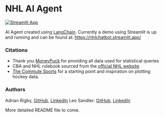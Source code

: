 # NHL AI Agent
[![Streamlit App](https://static.streamlit.io/badges/streamlit_badge_black_red.svg)](https://nhlchatbot.streamlit.app/)

AI Agent created using [LangChain](https://www.langchain.com). 
Currently a demo using Streamlit is up and running and can be found at: https://nhlchatbot.streamlit.app/

### Citations
- Thank you [MoneyPuck](https://moneypuck.com) for providing all data used for statistical queries
- CBA and NHL rulebook sourced from the [official NHL website](https://www.nhl.com/)
- [The Commute Sports](https://thecommutesports.com/2022/08/06/creating-nhl-shot-maps-with-python/) for a starting point and inspiration on plotting hockey data.

### Authors
Adrian Rigby, [GitHub](https://github.com/Rig09/), [LinkedIn](https://www.linkedin.com/in/adrian-rigby-9293bb272/)
Leo Sandler: [GitHub](https://github.com/L-Sandler/), [LinkedIn](https://www.linkedin.com/in/leo-sandler/)

More detailed README file to come.